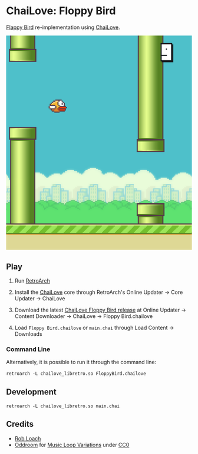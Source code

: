 # ChaiLove: Floppy Bird

[Flappy Bird](https://en.wikipedia.org/wiki/Flappy_Bird) re-implementation using [ChaiLove](https://github.com/RobLoach/ChaiLove).

[![Floppy Bird Gameplay](screenshot.png)](https://www.youtube.com/watch?v=RLVwTh6qDFI&hd=1)

## Play

1. Run [RetroArch](http://retroarch.com/)

2. Install the [ChaiLove](https://github.com/robloach/chailove) core through RetroArch's Online Updater → Core Updater → ChaiLove

3. Download the latest [ChaiLove Floppy Bird release](https://github.com/RobLoach/ChaiLove-FloppyBird/releases) at Online Updater → Content Downloader → ChaiLove → Floppy Bird.chailove

4. Load `Floppy Bird.chailove` or `main.chai` through Load Content → Downloads

### Command Line

Alternatively, it is possible to run it through the command line:

    retroarch -L chailove_libretro.so FloppyBird.chailove

## Development

    retroarch -L chailove_libretro.so main.chai

## Credits

- [Rob Loach](http://robloach.net)
- [Oddroom](https://opengameart.org/users/oddroom) for [Music Loop Variations](https://opengameart.org/content/music-loop-variations) under [CC0](https://creativecommons.org/publicdomain/zero/1.0/)
